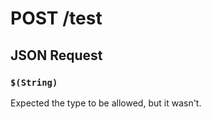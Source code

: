 # **POST** /test

## JSON Request

### `$(String)`

Expected the type to be allowed, but it wasn't.

